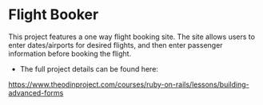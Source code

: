 <h1>Flight Booker</h1>

This project features a one way flight booking site. The site allows users to enter dates/airports for desired flights, and then enter passenger information before booking the flight.

- The full project details can be found here:

https://www.theodinproject.com/courses/ruby-on-rails/lessons/building-advanced-forms


